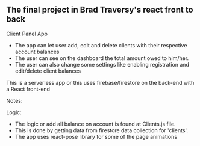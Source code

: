 ## The final project in Brad Traversy's react front to back

Client Panel App
- The app can let user add, edit and delete clients with their respective account balances
- The user can see on the dashboard the total amount owed to him/her.
- The user can also change some settings like enabling registration and edit/delete client balances

This is a serverless app or this uses firebase/firestore on the back-end with a React front-end

Notes:

Logic:
- The logic or add all balance on account is found at Clients.js file.
- This is done by getting data from firestore data collection for 'clients'.
- The app uses react-pose library for some of the page animations

